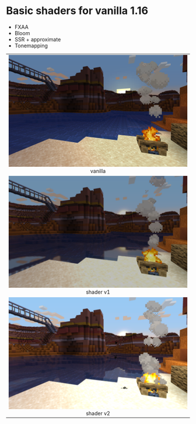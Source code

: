 # Basic shaders for vanilla 1.16
- FXAA
- Bloom
- SSR + approximate
- Tonemapping

<div>
    <table style="width:100%">
        <tr>
            <td align="middle">
              <img src="images/0.png" width="800px" />
              <figcaption align="middle">vanilla</figcaption>
            </td>
        </tr>
        <tr>
            <td align="middle">
              <img src="images/1.png" width="800px" /> 
              <figcaption align="middle">shader v1</figcaption>
            </td>
        </tr>
        <tr>
            <td align="middle">
              <img src="images/2.png" width="800px" /> 
              <figcaption align="middle">shader v2</figcaption>
            </td>
        </tr>
    </table>
</div>